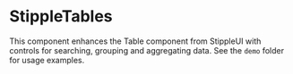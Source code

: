 # StippleTables

This component enhances the Table component from StippleUI with controls for searching, grouping and aggregating data.
 See the `demo` folder for usage examples.
